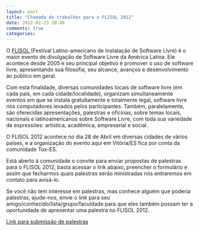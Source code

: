```yaml
---
layout: post
title: "Chamada de trabalhos para o FLISOL 2012"
date: 2012-02-23 20:49
comments: true
categories: 
---
```


O [ FLISOL ](http://flisol.info/FLISOL2012) (Festival Latino-americano de Instalação de Software Livre) é o maior evento de divulgação de Software Livre da América Latina. Ele acontece desde 2005 e seu principal objetivo é promover o uso de software livre, apresentando sua filosofia, seu alcance, avanços e desenvolvimento ao público em geral.

Com esta finalidade, diversas comunidades locais de software livre (em cada país, em cada cidade/localidade), organizam simultaneamente eventos em que se instala gratuitamente e totalmente legal, software livre nos computadores levados pelos participantes. Também, paralelamente, são oferecidas apresentações, palestras e oficinas, sobre temas locais, nacionais e latinoamericanos sobre Software Livre, com toda sua variedade de expressões: artística, acadêmica, empresarial e social.

O FLISOL 2012 acontece no dia 28 de Abril em diversas cidades de vários países, e a organização do evento aqui em Vitória/ES fica por conta da comunidade Tux-ES. 

Está aberto à comunidade o convite para enviar propostas de palestras para o FLISOL 2012, basta acessar o link abaixo, preencher o formulário e assim que fecharmos quais palestras serão ministradas nós entraremos em contato para avisá-lo.

Se você não tem interesse em palestras, mas conhece alguém que poderia palestras, ajude-nos, envie o link para seu amigo/conhecido/lista/grupo/faculdade para que eles também possam ter a oportunidade de apresentar uma palestra no FLISOL 2012.

[ Link para submissão de palestras ](http://bit.ly/flisol-es-2012)
